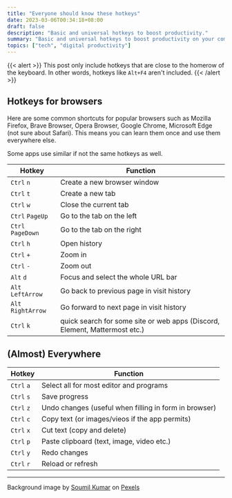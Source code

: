 ```yaml
---
title: "Everyone should know these hotkeys"
date: 2023-03-06T00:34:18+08:00
draft: false
description: "Basic and universal hotkeys to boost productivity."
summary: "Basic and universal hotkeys to boost productivity on your computer."
topics: ["tech", "digital productivity"]
---
```


{{< alert >}}
This post only include hotkeys that are close to the homerow of the keyboard.
In other words, hotkeys like `Alt+F4` aren't included.
{{< /alert >}}

## Hotkeys for browsers

Here are some common shortcuts for popular browsers such as Mozilla Firefox,
Brave Browser, Opera Browser, Google Chrome, Microsoft Edge (not sure about
Safari). This means you can learn them once and use them everywhere else.

Some apps use similar if not the same hotkeys as well.

Hotkey | Function
---|---
`Ctrl` `n` | Create a new browser window
`Ctrl` `t` | Create a new tab
`Ctrl` `w` | Close the current tab
`Ctrl` `PageUp` | Go to the tab on the left
`Ctrl` `PageDown` | Go to the tab on the right
`Ctrl` `h` | Open history
`Ctrl` `+` |  Zoom in
`Ctrl` `-` |  Zoom out
`Alt` `d` |  Focus and select the whole URL bar
`Alt` `LeftArrow` |  Go back to previous page in visit history
`Alt` `RightArrow` |  Go forward to next page in visit history
`Ctrl` `k` |  quick search for some site or web apps (Discord, Element, Mattermost etc.)

## (Almost) Everywhere

Hotkey | Function
---|---
`Ctrl` `a` | Select all for most editor and programs
`Ctrl` `s` | Save progress
`Ctrl` `z` |  Undo changes (useful when filling in form in browser)
`Ctrl` `c` |  Copy text (or images/vieos if the app permits)
`Ctrl` `x` |  Cut text (copy and delete)
`Ctrl` `p` |  Paste clipboard (text, image, video etc.)
`Ctrl` `y` |  Redo changes
`Ctrl` `r` |  Reload or refresh

<hr>
Background image by <a
href="https://www.pexels.com/@soumil-kumar-4325/">Soumil Kumar</a> on <a
href="https://www.pexels.com/photo/photo-of-person-typing-on-computer-keyboard-735911/">Pexels</a>
